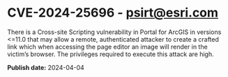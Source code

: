 # CVE-2024-25696 - psirt@esri.com

There is a Cross-site Scripting vulnerability in Portal for ArcGIS in versions <=11.0 that may allow a remote, authenticated attacker to create a crafted link which when accessing the page editor an image will render in the victim’s browser.  The privileges required to execute this attack are high.

**Publish date:** 2024-04-04
